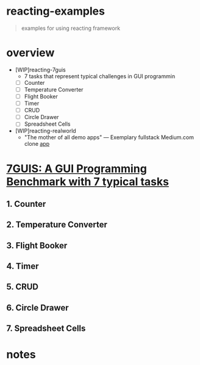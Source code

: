 # reacting-examples

> examples for using reacting framework

# overview
- [WIP]reacting-7guis
  - 7 tasks that represent typical challenges in GUI programmin
  - [ ] Counter
  - [ ] Temperature Converter
  - [ ] Flight Booker
  - [ ] Timer
  - [ ] CRUD
  - [ ] Circle Drawer
  - [ ] Spreadsheet Cells
- [WIP]reacting-realworld
  - "The mother of all demo apps" — Exemplary fullstack Medium.com clone [app](https://github.com/gothinkster/realworld)
# [7GUIS: A GUI Programming Benchmark with 7 typical tasks](https://eugenkiss.github.io/7guis/)

## 1. Counter

## 2. Temperature Converter

## 3. Flight Booker

## 4. Timer

## 5. CRUD

## 6. Circle Drawer

## 7. Spreadsheet Cells

# notes
